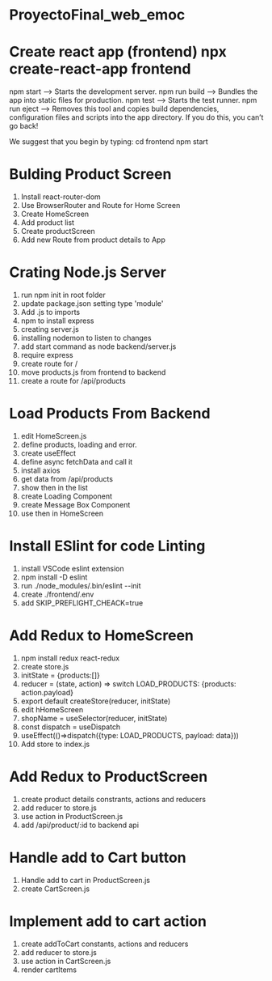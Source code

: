 # ProyectoFinal_web_emoc

# Create react app (frontend) npx create-react-app frontend

npm start --> Starts the development server.
npm run build --> Bundles the app into static files for production.
npm test --> Starts the test runner.
npm run eject --> Removes this tool and copies build dependencies, configuration files and scripts into the app directory. If you do this, you can’t go back!

We suggest that you begin by typing:
cd frontend
npm start

# Bulding Product Screen

1. Install react-router-dom
2. Use BrowserRouter and Route for Home Screen
3. Create HomeScreen
4. Add product list
5. Create productScreen
6. Add new Route from product details to App

# Crating Node.js Server

1. run npm init in root folder
2. update package.json setting type 'module'
3. Add .js to imports
4. npm to install express
5. creating server.js
6. installing nodemon to listen to changes
7. add start command as node backend/server.js
8. require express
9. create route for /
10. move products.js from frontend to backend
11. create a route for /api/products

# Load Products From Backend

1. edit HomeScreen.js
2. define products, loading and error.
3. create useEffect
4. define async fetchData and call it
5. install axios
6. get data from /api/products
7. show then in the list
8. create Loading Component
9. create Message Box Component
10. use then in HomeScreen

# Install ESlint for code Linting

1. install VSCode eslint extension
2. npm install -D eslint
3. run ./node_modules/.bin/eslint --init
4. create ./frontend/.env
5. add SKIP_PREFLIGHT_CHEACK=true

# Add Redux to HomeScreen

1. npm install redux react-redux
2. create store.js
3. initState = {products:[]}
4. reducer = (state, action) => switch LOAD_PRODUCTS: {products: action.payload}
5. export default createStore(reducer, initState)
6. edit hHomeScreen
7. shopName = useSelector(reducer, initState)
8. const dispatch = useDispatch
9. useEffect(()=>dispatch({type: LOAD_PRODUCTS, payload: data}))
10. Add store to index.js

# Add Redux to ProductScreen

1. create product details constrants, actions and reducers
2. add reducer to store.js
3. use action in ProductScreen.js
4. add /api/product/:id to backend api

# Handle add to Cart button

1. Handle add to cart in ProductScreen.js
2. create CartScreen.js

# Implement add to cart action

1. create addToCart constants, actions and reducers
2. add reducer to store.js
3. use action in CartScreen.js
4. render cartItems